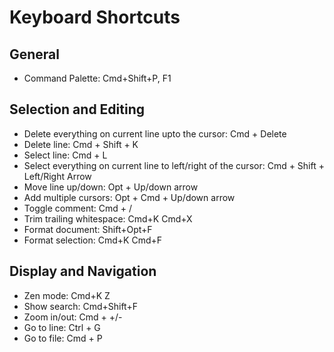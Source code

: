 # Keyboard Shortcuts

## General

* Command Palette: Cmd+Shift+P, F1

## Selection and Editing

* Delete everything on current line upto the cursor: Cmd + Delete
* Delete line: Cmd + Shift + K
* Select line: Cmd + L
* Select everything on current line to left/right of the cursor: Cmd + Shift + Left/Right Arrow
* Move line up/down: Opt + Up/down arrow
* Add multiple cursors: Opt + Cmd + Up/down arrow
* Toggle comment: Cmd + /
* Trim trailing whitespace: Cmd+K Cmd+X
* Format document: Shift+Opt+F
* Format selection: Cmd+K Cmd+F

## Display and Navigation

* Zen mode: Cmd+K Z
* Show search: Cmd+Shift+F
* Zoom in/out: Cmd + +/-
* Go to line: Ctrl + G
* Go to file: Cmd + P
